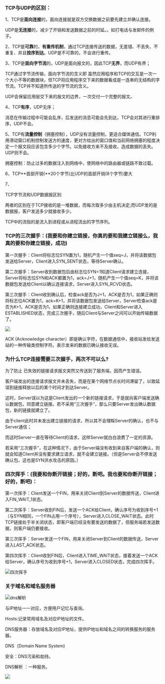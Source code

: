 ### TCP与UDP的区别：

1、TCP是**面向连接**的，面向连接就是双方交换数据之前要先建立并确认连接。

UDP是**无连接**的，减少了开销和发送数据之前的时延。。如打电话与发邮件的例子。

2、TCP是**可靠**的，**有重传机制**，通过TCP连接传送的数据，无差错、不丢失、不重复、并且**按序到达**。UDP是不可靠的，不会进行重传。

3、TCP是**面向字节流**的，UDP是面向报文的，因此TCP**无界**，而UDP有界；

 TCP通过字节流传输，面向字节流的含义即 虽然应用程序和TCP的交互是一次一个大小不等的数据块，但TCP将应用程序交下来的数据看成是一连串的无结构的字节流。TCP并不知道所传送的字节流的含义。

UDP会保留应用层交下来的报文的边界，一次交付一个完整的报文。

4、TCP**有序**，UDP无序；

 消息在传输过程中可能会乱序，后发送的消息可能会先到达，TCP会对其进行重排序，UDP不会。

5、TCP有**流量控制**（拥塞控制），UDP没有流量控制，更适合媒体通信。TCP利用滑动窗口机制控制发送方的速度，更对方给出的窗口值和当前网络拥塞的程度决定一个报文段应该包含多少个字节。以免接收方来不及接收，造成数据的丢失。UDP则不会。

 拥塞控制：防止过多的数据注入到网络中，使网络中的路由器或链路不致过载。

6、TCP**首部开销(**20个字节)比UDP的首部开销(8个字节)要大

 7、

TCP字节流和UDP数据报区别

两者的区别在于TCP接收的是一堆数据，而每次取多少由主机决定;而UDP发的是数据报，客户发送多少就接收多少。

TCP中的流指的是流入到进程或从进程流出的字节序列。

### TCP的三次握手：(我要和你建立链接，你真的要和我建立链接么，我真的要和你建立链接，成功)

第一次握手：Client将标志位SYN置为1，随机产生一个值seq=J，并将该数据包发送给Server，Client进入SYN_SENT状态，等待Server确认。

第二次握手：Server收到数据包后由标志位SYN=1知道Client请求建立连接，Server将标志位SYN和ACK都置为1，ack=J+1，随机产生一个值seq=K，并将该数据包发送给Client以确认连接请求，Server进入SYN_RCVD状态。

第三次握手：Client收到确认后，检查ack是否为J+1，ACK是否为1，如果正确则将标志位ACK置为1，ack=K+1，并将该数据包发送给Server，Server检查ack是否为K+1，ACK是否为1，如果正确则连接建立成功，Client和Server进入ESTABLISHED状态，完成三次握手，随后Client与Server之间可以开始传输数据了。

![](C:\Users\taylor.luo\Documents\notes\实习日记\三次握手.png)

ACK (Acknowledge character）即是确认字符，在数据通信中，接收站发给发送站的一种传输类控制字符。表示发来的数据已确认接收无误。

### 为什么TCP连接需要三次握手，两次不可以么?

为了防止 已失效的链接请求报文突然又传送到了服务端，因而产生错误。

客户端发出的连接请求报文并未丢失，而是在某个网络节点长时间滞留了，以致延误到链接释放以后的某个时间才到达Server。

这时，Server误以为这是Client发出的一个新的链接请求，于是就向客户端发送确认数据包，同意建立链接。若不采用“三次握手”，那么只要Server发出确认数据包，新的链接就建立了。

由于client此时并未发出建立链接的请求，所以其不会理睬Server的确认，也不与Server通信；

而这时Server一直在等待Client的请求，这样Server就白白浪费了一定的资源。

若采用“三次握手”，在这种情况下，由于Server端没有收到来自客户端的确认，则就会知道Client并没有要求建立请求，就不会建立链接。（但是Server会不停发送确认包，这也是SYN洪水攻击的原因。）

### 四次挥手：(我要和你断开链接；好的，断吧。我也要和你断开链接；好的，断吧)：

第一次挥手：Client发送一个FIN，用来关闭Client到Server的数据传送，Client进入FIN_WAIT_1状态。

 

第二次挥手：Server收到FIN后，发送一个ACK给Client，确认序号为收到序号+1（与SYN相同，一个FIN占用一个序号），Server进入CLOSE_WAIT状态。此时TCP链接处于半关闭状态，即客户端已经没有要发送的数据了，但服务端若发送数据，则客户端仍要接收。

 

第三次挥手：Server发送一个FIN，用来关闭Server到Client的数据传送，Server进入LAST_ACK状态。

 

第四次挥手：Client收到FIN后，Client进入TIME_WAIT状态，接着发送一个ACK给Server，确认序号为收到序号+1，Server进入CLOSED状态，完成四次挥手。

![四次挥手](C:\Users\taylor.luo\Documents\notes\实习日记\四次挥手.png)

### 关于域名和域名服务器

![dns解析](C:\Users\taylor.luo\Documents\notes\实习日记\dns解析.png)

与IP地址一一对应，方便用户记忆与查询。

Hosts:记录常用域名及对应IP地址的文件。

DNS服务器：存放域名及对应IP地址，提供IP地址和域名之间的转换服务的服务器。

DNS（Domain Name System) 

安全：DNS污染和劫持。

DNS解析 ：一种服务。

![](C:\Users\taylor.luo\Documents\notes\实习日记\每一层对应的协议.png)